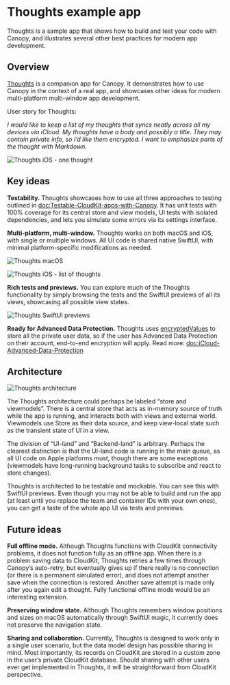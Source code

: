 # Thoughts example app

Thoughts is a sample app that shows how to build and test your code with Canopy, and illustrates several other best practices for modern app development.

## Overview

[Thoughts](https://github.com/Tact/Thoughts) is a companion app for Canopy. It demonstrates how to use Canopy in the context of a real app, and showcases other ideas for modern multi-platform multi-window app development.

User story for Thoughts:

_I would like to keep a list of my thoughts that syncs neatly across all my devices via iCloud. My thoughts have a body and possibly a title. They may contain private info, so I’d like them encrypted. I want to emphasize parts of the thought with Markdown._

![Thoughts iOS - one thought](thoughts-ios-onethought)

## Key ideas

**Testability.** Thoughts showcases how to use all three approaches to testing outlined in <doc:Testable-CloudKit-apps-with-Canopy>. It has unit tests with 100% coverage for its central store and view models, UI tests with isolated dependencies, and lets you simulate some errors via its settings interface.

**Multi-platform, multi-window.** Thoughts works on both macOS and iOS, with single or multiple windows. All UI code is shared native SwiftUI, with minimal platform-specific modifications as needed.

![Thoughts macOS](thoughts-macos)

![Thoughts iOS - list of thoughts](thoughts-ios-list)

**Rich tests and previews.** You can explore much of the Thoughts functionality by simply browsing the tests and the SwiftUI previews of all its views, showcasing all possible view states.

![Thoughts SwiftUI previews](thoughts-previews)

**Ready for Advanced Data Protection.** Thoughts uses [encryptedValues](https://developer.apple.com/documentation/cloudkit/ckrecord/3746821-encryptedvalues) to store all the private user data, so if the user has Advanced Data Protection on their account, end-to-end encryption will apply. Read more: <doc:iCloud-Advanced-Data-Protection>

## Architecture

![Thoughts architecture](thoughts-architecture)

The Thoughts architecture could perhaps be labeled “store and viewmodels”. There is a central store that acts as in-memory source of truth while the app is running, and interacts both with views and external world. Viewmodels use Store as their data source, and keep view-local state such as the transient state of UI in a view.

The division of “UI-land” and “Backend-land” is arbitrary. Perhaps the clearest distinction is that the UI-land code is running in the main queue, as all UI code on Apple platforms must, though there are some exceptions (viewmodels have long-running background tasks to subscribe and react to store changes).

Thoughts is architected to be testable and mockable. You can see this with SwiftUI previews. Even though you may not be able to build and run the app (at least until you replace the team and container IDs with your own ones), you can get a taste of the whole app UI via tests and previews.

## Future ideas

**Full offline mode.** Although Thoughts functions with CloudKit connectivity problems, it does not function fully as an offline app. When there is a problem saving data to CloudKit, Thoughts retries a few times through Canopy’s auto-retry, but eventually gives up if there really is no connection (or there is a permanent simulated error), and does not attempt another save when the connection is restored. Another save attempt is made only after you again edit a thought. Fully functional offline mode would be an interesting extension.

**Preserving window state.** Although Thoughts remembers window positions and sizes on macOS automatically through SwiftUI magic, it currently does not preserve the navigation state.

**Sharing and collaboration.** Currently, Thoughts is designed to work only in a single user scenario, but the data model design has possible sharing in mind. Most importantly, its records on CloudKit are stored in a custom zone in the user’s private CloudKit database. Should sharing with other users ever get implemented in Thoughts, it will be straightforward from CloudKit perspective.
